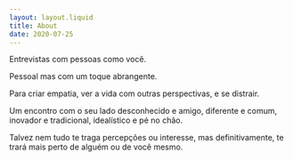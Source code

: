 ```yaml
---
layout: layout.liquid
title: About
date: 2020-07-25
---
```


Entrevistas com pessoas como você. 

Pessoal mas com um toque abrangente. 

Para criar empatia, ver a vida com outras perspectivas, e se distrair. 

Um encontro com o seu lado desconhecido e amigo, diferente e comum, inovador e tradicional, idealístico e pé no chão. 

Talvez nem tudo te traga percepções ou interesse, mas definitivamente, te trará mais perto de alguém ou de você mesmo.
